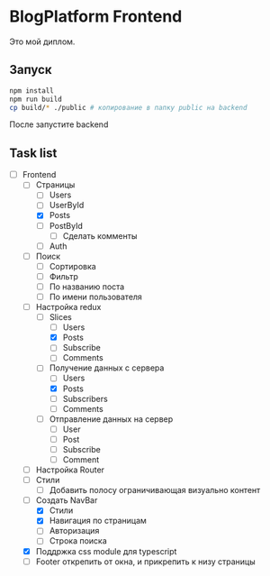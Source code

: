 # BlogPlatform Frontend

Это мой диплом.  

## Запуск
```bash
npm install
npm run build
cp build/* ./public # копирование в папку public на backend
```
После запустите backend

## Task list
- [ ] Frontend
  - [ ] Страницы
    - [ ] Users
    - [ ] UserById
    - [x] Posts
    - [ ] PostById
      - [ ] Сделать комменты
    - [ ] Auth
  - [ ] Поиск
    - [ ] Сортировка
    - [ ] Фильтр
    - [ ] По названию поста
    - [ ] По имени пользователя
  - [ ] Настройка redux
    - [ ] Slices
      - [ ] Users
      - [x] Posts
      - [ ] Subscribe
      - [ ] Comments
    - [ ] Получение данных с сервера
      - [ ] Users
      - [x] Posts
      - [ ] Subscribers
      - [ ] Comments
    - [ ] Отправление данных на сервер
      - [ ] User
      - [ ] Post
      - [ ] Subscribe
      - [ ] Comment
  - [ ] Настройка Router
  - [ ] Стили
    - [ ] Добавить полосу ограничивающая визуально контент
  - [ ] Создать NavBar
    - [x] Стили
    - [x] Навигация по страницам
    - [ ] Авторизация
    - [ ] Строка поиска
  - [x] Поддржка css module для typescript
  - [ ] Footer открепить от окна, и прикрепить к низу страницы